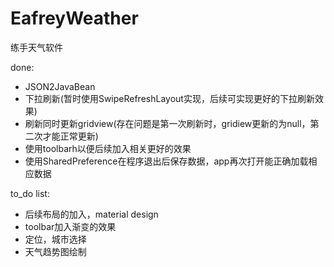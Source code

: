 # EafreyWeather
练手天气软件

done:
* JSON2JavaBean
* 下拉刷新(暂时使用SwipeRefreshLayout实现，后续可实现更好的下拉刷新效果)
* 刷新同时更新gridview(存在问题是第一次刷新时，gridiew更新的为null，第二次才能正常更新)
* 使用toolbarh以便后续加入相关更好的效果
* 使用SharedPreference在程序退出后保存数据，app再次打开能正确加载相应数据

to_do list:
* 后续布局的加入，material design
* toolbar加入渐变的效果
* 定位，城市选择
* 天气趋势图绘制
